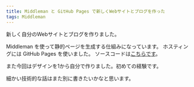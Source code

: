 ```yaml
---
title: Middleman と GitHub Pages で新しくWebサイトとブログを作った
tags: Middleman
---
```


新しく自分のWebサイトとブログを作りました。

Middleman を使って静的ページを生成する仕組みになっています。
ホスティングには GitHub Pages を使いました。
ソースコードは[こちらです](https://github.com/seanchas116/seanchas116.github.io)。

また今回はデザインを1から自分で作りました。初めての経験です。

細かい技術的な話はまた別に書きたいかなと思います。

